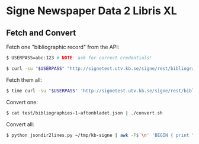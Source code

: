 # Signe Newspaper Data 2 Libris XL

## Fetch and Convert

Fetch one "bibliographic record" from the API:
```sh
$ USERPASS=abc:123 # NOTE: ask for correct credentials!

$ curl -su "$USERPASS" "http://signetest.utv.kb.se/signe/rest/bibliographies/1?fromdate=1900-01-01&todate=$(date +%Y-%m-%d)"
```
Fetch them all:
```sh
$ time curl -su "$USERPASS" 'http://signetest.utv.kb.se/signe/rest/bibliographies' | jq '.newspapers[] |.id' | xargs -IX curl -su "$USERPASS" "http://signetest.utv.kb.se/signe/rest/bibliographies/X?fromdate=1900-01-01&todate=$(date +%Y-%m-%d)" -o ~/tmp/kb-signe/X.json
```
Convert one:
```sh
$ cat test/bibliographies-1-aftonbladet.json | ./convert.sh
```
Convert all:
```sh
$ python jsondir2lines.py ~/tmp/kb-signe | awk -F$'\n' 'BEGIN { print "{\"@graph\": [" } { if (NR > 1) printf ", "; print $0 } END { print "]}" }' | ./convert.sh
```

